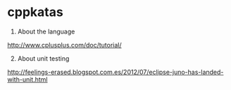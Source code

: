 cppkatas
========

1) About the language

http://www.cplusplus.com/doc/tutorial/

2) About unit testing

http://feelings-erased.blogspot.com.es/2012/07/eclipse-juno-has-landed-with-unit.html
